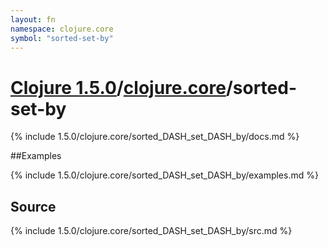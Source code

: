 ```yaml
---
layout: fn
namespace: clojure.core
symbol: "sorted-set-by"
---
```


# [Clojure 1.5.0](../../)/[clojure.core](../)/sorted-set-by

{% include 1.5.0/clojure.core/sorted_DASH_set_DASH_by/docs.md %}

##Examples

{% include 1.5.0/clojure.core/sorted_DASH_set_DASH_by/examples.md %}
## Source
{% include 1.5.0/clojure.core/sorted_DASH_set_DASH_by/src.md %}

